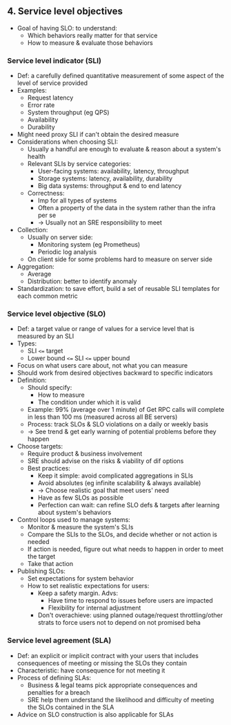 ## 4. Service level objectives
- Goal of having SLO: to understand:
  - Which behaviors really matter for that service
  - How to measure & evaluate those behaviors
### Service level indicator (SLI)
- Def: a carefully defined quantitative measurement of some aspect of the level of service provided
- Examples:
  - Request latency
  - Error rate
  - System throughput (eg QPS)
  - Availability
  - Durability
- Might need proxy SLI if can't obtain the desired measure
- Considerations when choosing SLI:
  - Usually a handful are enough to evaluate & reason about a system's health
  - Relevant SLIs by service categories:
    - User-facing systems: availability, latency, throughput
    - Storage systems: latency, availability, durability
    - Big data systems: throughput & end to end latency
  - Correctness:
    - Imp for all types of systems
    - Often a property of the data in the system rather than the infra per se
    - -> Usually not an SRE responsibility to meet
- Collection:
  - Usually on server side:
    - Monitoring system (eg Prometheus)
    - Periodic log analysis
  - On client side for some problems hard to measure on server side
- Aggregation:
  - Average
  - Distribution: better to identify anomaly
- Standardization: to save effort, build a set of reusable SLI templates for each common metric
### Service level objective (SLO)
- Def: a target value or range of values for a service level that is measured by an SLI
- Types:
  - SLI `<=` target
  - Lower bound `<=` SLI `<=` upper bound
- Focus on what users care about, not what you can measure
- Should work from desired objectives backward to specific indicators
- Definition:
  - Should specify:
    - How to measure
    - The condition under which it is valid
  - Example: 99% (average over 1 minute) of Get RPC calls will complete in less than 100 ms (measured across all BE servers)
  - Process: track SLOs & SLO violations on a daily or weekly basis
  - -> See trend & get early warning of potential problems before they happen
- Choose targets:
  - Require product & business involvement
  - SRE should advise on the risks & viability of dif options
  - Best practices:
    - Keep it simple: avoid complicated aggregations in SLIs
    - Avoid absolutes (eg infinite scalability & always available)
    - -> Choose realistic goal that meet users' need
    - Have as few SLOs as possible
    - Perfection can wait: can refine SLO defs & targets after learning about system's behaviors
- Control loops used to manage systems:
  - Monitor & measure the system's SLIs
  - Compare the SLIs to the SLOs, and decide whether or not action is needed
  - If action is needed, figure out what needs to happen in order to meet the target
  - Take that action
- Publishing SLOs:
  - Set expectations for system behavior
  - How to set realistic expectations for users:
    - Keep a safety margin. Advs:
      - Have time to respond to issues before users are impacted
      - Flexibility for internal adjustment
    - Don't overachieve: using planned outage/request throttling/other strats to force users not to depend on not promised beha
### Service level agreement (SLA)
- Def: an explicit or implicit contract with your users that includes consequences of meeting or missing the SLOs they contain
- Characteristic: have consequence for not meeting it
- Process of defining SLAs:
  - Business & legal teams pick appropriate consequences and penalties for a breach
  - SRE help them understand the likelihood and difficulty of meeting the SLOs contained in the SLA
- Advice on SLO construction is also applicable for SLAs
